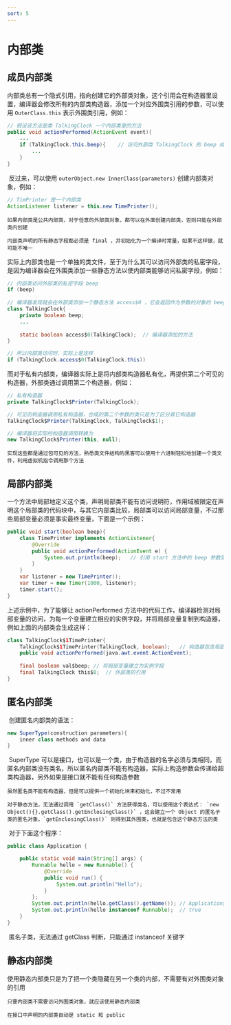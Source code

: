 ```yaml
---
sort: 5
---
```


# 内部类



## 成员内部类

​	内部类总有一个隐式引用，指向创建它的外部类对象，这个引用会在构造器里设置，编译器会修改所有的内部类构造器，添加一个对应外围类引用的参数，可以使用 `OuterClass.this` 表示外围类引用，例如：

```java
// 假设该方法是类 TalkingClock 一个内部类里的方法
public void actionPerformed(ActionEvent event){
    ...
    if (TalkingClock.this.beep){	// 访问外部类 TalkingClock 的 beep 成员变量
        ...
    }
}
```

​	反过来，可以使用 `outerObject.new InnerClass(parameters)` 创建内部类对象，例如：

```java
// TimPrinter 是一个内部类
ActionListener listener = this.new TimePrinter();
```

```tip
如果内部类是公共内部类，对于任意的外部类对象，都可以在外面创建内部类，否则只能在外部类内创建
```

```tip
内部类声明的所有静态字段都必须是 final ，并初始化为一个编译时常量，如果不这样做，就可能不唯一
```

​	实际上内部类也是一个单独的类文件，至于为什么其可以访问外部类的私密字段，是因为编译器会在外围类添加一些静态方法以使内部类能够访问私密字段，例如：

```java
// 内部类访问外部类的私密字段 beep
if (beep)
    
// 编译器发现就会在外部类添加一个静态方法 access$0 ，它会返回作为参数的对象的 beep 字段
class TalkingClock{
    private boolean beep;
    ...
        
    static boolean access$0(TalkingClock);	// 编译器添加的方法
}

// 所以内部类访问时，实际上是这样
if (TalkingClock.access$0(TalkingClock.this))
```

​	而对于私有内部类，编译器实际上是将内部类构造器私有化，再提供第二个可见的构造器，外部类通过调用第二个构造器，例如：

```java
// 私有构造器
private TalkingClock$Printer(TalkingClock);

// 可见的构造器调用私有构造器，合成的第二个参数的类只是为了区分其它构造器
TalkingClock$Printer(TalkingClock, TalkingClock$1);

// 编译器将实际的构造器调用转换为
new TalkingClock$Printer(this, null);
```

```warning
实现这些都是通过包可见的方法，熟悉类文件结构的黑客可以使用十六进制轻松地创建一个类文件，利用虚拟机指令调用那个方法
```



## 局部内部类

​	一个方法中局部地定义这个类，声明局部类不能有访问说明符，作用域被限定在声明这个局部类的代码块中，与其它内部类比较，局部类可以访问局部变量，不过那些局部变量必须是事实最终变量，下面是一个示例：

```java
public void start(boolean beep){
	class TimePrinter implements ActionListener{
		@Override
		public void actionPerformed(ActionEvent e) {
			System.out.println(beep);	// 引用 start 方法中的 beep 参数变量
		}
	}
    var listener = new TimePrinter();
    var timer = new Timer(1000, listener);
    timer.start();
}
```

上述示例中，为了能够让 actionPerformed 方法中的代码工作，编译器检测对局部变量的访问，为每一个变量建立相应的实例字段，并将局部变量复制到构造器，例如上面的内部类会生成这样：

```java
class TalkingClock$1TimePrinter{
    TalkingClock$1TimePrinter(TalkingClock, boolean);	// 构造器包含局部变量
    public void actionPerformed(java.awt.event.ActionEvent);
    
    final boolean val$beep;	// 将局部变量建立为实例字段
    final TalkingClock this$0;	// 外部类的引用
}
```



## 匿名内部类

​	创建匿名内部类的语法：

```java
new SuperType(construction parameters){
    inner class methods and data
}
```

​	SuperType 可以是接口，也可以是一个类，由于构造器的名字必须与类相同，而匿名内部类没有类名，所以匿名内部类不能有构造器，实际上构造参数会传递给超类构造器，另外如果是接口就不能有任何构造参数

```tip
虽然匿名类不能有构造器，但是可以提供一个初始化块来初始化，不过不常用
```

```note
对于静态方法，无法通过调用 `getClass()` 方法获得类名，可以使用这个表达式： `new Object(){}.getClass().getEnclosingClass()` ，这会建立一个 Object 的匿名子类的匿名对象，`getEnclosingClass()` 则得到其外围类，也就是包含这个静态方法的类
```

​	对于下面这个程序：

```java
public class Application {

    public static void main(String[] args) {
        Runnable hello = new Runnable() {
            @Override
            public void run() {
                System.out.println("Hello");
            }
        };
        System.out.println(hello.getClass().getName());	// Application$1
        System.out.println(hello instanceof Runnable);	// true
    }
}
```

​	匿名子类，无法通过 getClass 判断，只能通过 instanceof 关键字



## 静态内部类

​	使用静态内部类只是为了把一个类隐藏在另一个类的内部，不需要有对外围类对象的引用

```tip
只要内部类不需要访问外围类对象，就应该使用静态内部类
```

```tip
在接口中声明的内部类自动是 static 和 public
```

